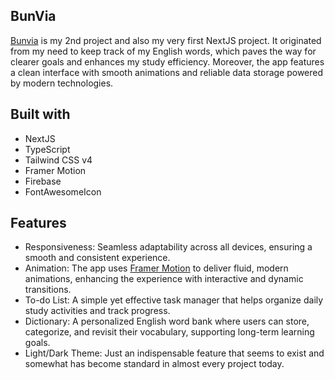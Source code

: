 ## BunVia

[Bunvia](https://bunvia.vercel.app) is my 2nd project and also my very first NextJS project. It originated from my need to keep track of my English words, which paves the way for clearer goals and enhances my study efficiency. Moreover, the app features a clean interface with smooth animations and reliable data storage powered by modern technologies.

## Built with
+ NextJS
+ TypeScript
+ Tailwind CSS v4
+ Framer Motion
+ Firebase
+ FontAwesomeIcon

## Features
+ Responsiveness: Seamless adaptability across all devices, ensuring a smooth and consistent experience.
+ Animation: The app uses [Framer Motion](https://motion.dev) to deliver fluid, modern animations, enhancing the experience with interactive and dynamic transitions.
+ To-do List: A simple yet effective task manager that helps organize daily study activities and track progress.
+ Dictionary: A personalized English word bank where users can store, categorize, and revisit their vocabulary, supporting long-term learning goals.
+ Light/Dark Theme: Just an indispensable feature that seems to exist and somewhat has become standard in almost every project today.